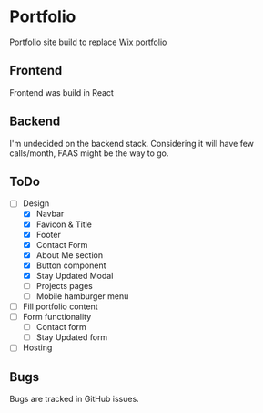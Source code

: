 # Portfolio

Portfolio site build to replace [Wix portfolio](https://arcasoy1.wixsite.com/portfolio)

## Frontend

Frontend was build in React

## Backend

I'm undecided on the backend stack. Considering it will have few calls/month, FAAS might be the way to go.

## ToDo

- [ ] Design
  - [x] Navbar
  - [x] Favicon & Title
  - [x] Footer
  - [x] Contact Form
  - [x] About Me section
  - [x] Button component
  - [x] Stay Updated Modal
  - [ ] Projects pages
  - [ ] Mobile hamburger menu
- [ ] Fill portfolio content
- [ ] Form functionality
  - [ ] Contact form
  - [ ] Stay Updated form
- [ ] Hosting

## Bugs

Bugs are tracked in GitHub issues.

